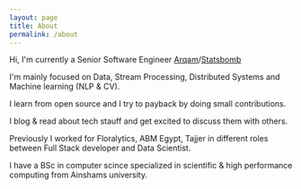 ```yaml
---
layout: page
title: About
permalink: /about
---
```


Hi,
I'm currently a Senior Software Engineer [Arqam](arqamfc.com/#team)/[Statsbomb](statsbomb.com)

I'm mainly focused on Data, Stream Processing, Distributed Systems and Machine learning (NLP & CV).

I learn from open source and I try to payback by doing small contributions.

I blog & read about tech stauff and get excited to discuss them with others. 

Previously I worked for Floralytics, ABM Egypt, Tajjer in different roles between Full Stack developer and Data Scientist. 

I have a BSc in computer scince specialized in scientific & high performance computing from Ainshams university.
